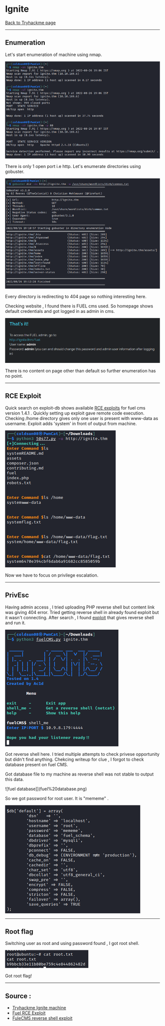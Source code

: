 # Ignite
[Back to Tryhackme page](../index.md)

---

## Enumeration

Let's start enumeration of machine using nmap.

![nmap](nmap.png)

There is only 1 open port i.e http. Let's enumerate directories using gobuster.

![gobuser](gobuster.png)

Every directory is redirecting to 404 page so nothing interesting here.

Checking website , I found there is FUEL cms used. So homepage shows default credentials and got logged in as admin in cms.

![fuel cms login](fuel%20admin.png)

There is no content on page other than default so further enumeration has no point.

---

## RCE Exploit 
Quick search on exploit-db shows available [RCE exploits](https://www.exploit-db.com/exploits/50477) for fuel cms version 1.4.1 .
Quickly setting up exploit gave remote code execution. Checking /home directory gives only one user is present with www-data as username. Exploit adds 'system' in front of output from machine.

![ignite user flag](ignite%20user%20flag.png)

Now we have to focus on privilege escalation.

---

## PrivEsc
Having admin access , I tried uploading PHP reverse shell but content link was giving 404 error. Tried getting reverse shell in already found exploit but it wasn't connecting. After search , I found [exploit](https://github.com/AssassinUKG/fuleCMS) that gives reverse shell and run it.

![exploit execution](reverse%20shell%20ignite.png)

Got reverse shell here.
I tried multiple attempts to check privese opportunity but didn't find anything. Chekcing writeup for clue , I forgot to check database present on fuel CMS.

Got database file to my machine as reverse shell was not stable to output this data. 

![fuel database]](fuel%20database.png)

So we got password for root user. It is "mememe" .

![fuel database](fuel%20root%20password.png)

---

## Root flag
Switching user as root and using password found , I got root shell.

![Ignite root flag](ignite%20root%20flag.png)

Got root flag!

---

## Source :
- [Tryhackme Ignite machine](https://tryhackme.com/room/ignite)
- [Fuel RCE Exploit](https://www.exploit-db.com/exploits/50477)
- [FuleCMS reverse shell exploit](https://github.com/AssassinUKG/fuleCMS)
